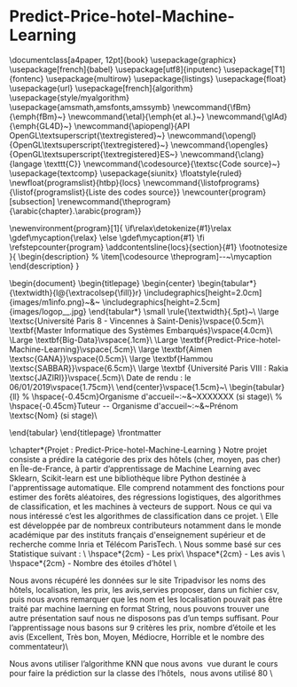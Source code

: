 # Predict-Price-hotel-Machine-Learning

\documentclass[a4paper, 12pt]{book}
\usepackage{graphicx}
\usepackage[french]{babel}
\usepackage[utf8]{inputenc}
\usepackage[T1]{fontenc}
\usepackage{multirow}
\usepackage{listings}
\usepackage{float}
\usepackage{url}
\usepackage[french]{algorithm}
\usepackage{style/myalgorithm}
\usepackage{amsmath,amsfonts,amssymb}
\newcommand{\fBm}{\emph{fBm}~}
\newcommand{\etal}{\emph{et al.}~}
\newcommand{\glAd}{\emph{GL4D}~}
\newcommand{\apiopengl}{API OpenGL\textsuperscript{\textregistered}~}
\newcommand{\opengl}{OpenGL\textsuperscript{\textregistered}~}
\newcommand{\opengles}{OpenGL\textsuperscript{\textregistered}ES~}
\newcommand{\clang}{langage \texttt{C}}
\newcommand{\codesource}{\textsc{Code source}~}
\usepackage{textcomp}
\usepackage{siunitx}
\floatstyle{ruled}
\newfloat{programslist}{htbp}{locs}
\newcommand{\listofprograms}{\listof{programslist}{Liste des codes source}}
\newcounter{program}[subsection]
\renewcommand{\theprogram}{\arabic{chapter}.\arabic{program}}

\newenvironment{program}[1]{
  \if\relax\detokenize{#1}\relax
  \gdef\mycaption{\relax}
  \else
  \gdef\mycaption{#1}
  \fi
  \refstepcounter{program}
  \addcontentsline{locs}{section}{#1}
  \footnotesize
}{
  \begin{description}
    % \item[\codesource \theprogram]--~\mycaption
  \end{description}
}

\begin{document}
\begin{titlepage}
  \begin{center}
    \begin{tabular*}{\textwidth}{l@{\extracolsep{\fill}}r}
      \includegraphics[height=2.0cm]{images/m1info.png}~&~
      \includegraphics[height=2.5cm]{images/logop__.jpg}
    \end{tabular*}
    \small 
    \rule{\textwidth}{.5pt}~\\
    \large 
    \textsc{Université Paris 8 - Vincennes à Saint-Denis}\vspace{0.5cm}\\
    \textbf{Master Informatique des Systèmes Embarqués}\vspace{4.0cm}\\
    \Large
    \textbf{Big-Data}\vspace{.1cm}\\
    \Large
    \textbf{Predict-Price-hotel-Machine-Learning}\vspace{.5cm}\\
    \large
    \textbf{Aimen \textsc{GANA}}\vspace{0.5cm}\\
    \large
    \textbf{Hammou \textsc{SABBAR}}\vspace{6.5cm}\\
    \large
    \textbf {Université Paris VIII : Rakia \textsc{JAZIRI}}\vspace{.5cm}\\
    Date de rendu : le 06/01/2019\vspace{1.75cm}\\
  \end{center}\vspace{1.5cm}~\\
  \begin{tabular}{ll}
    % \hspace{-0.45cm}Organisme d'accueil~:~&~XXXXXXX (si stage)\\
    % \hspace{-0.45cm}Tuteur -- Organisme d'accueil~:~&~Prénom \textsc{Nom} (si stage)\\

    
  \end{tabular}
\end{titlepage}
\frontmatter

\chapter*{Projet : Predict-Price-hotel-Machine-Learning }
Notre projet consiste a prédire la catégorie des prix des hôtels (cher, moyen, pas cher) en Île-de-France, à partir d’apprentissage de Machine Learning avec Sklearn,  Scikit-learn est une bibliothèque libre Python destinée à l'apprentissage automatique. Elle comprend notamment des fonctions pour estimer des forêts aléatoires, des régressions logistiques, des algorithmes de classification, et les machines à vecteurs de support. Nous ce qui va nous intéressé c’est les algorithmes de classification dans ce projet. \\
Elle est développée par de nombreux contributeurs notamment dans le monde académique par des instituts français d'enseignement supérieur et de recherche comme Inria et Télécom ParisTech. \\
Nous somme basé sur ces Statistique suivant : \\
\hspace*{2cm} - Les prix\\
\hspace*{2cm} - Les avis \\
\hspace*{2cm} - Nombre des étoiles d’hôtel \\ 

Nous avons récupéré les données sur le site Tripadvisor les noms des hôtels, localisation, les prix, les avis,servies proposer, dans un fichier csv, puis nous avons remarquer que les nom et les localisation pouvait pas être traité par machine laerning en format String, nous pouvons trouver une autre présentation sauf nous ne disposons pas d’un temps suffisant. 
Pour l’apprentissage nous basons sur 9 critères les prix, nombre d’étoile et les avis (Excellent, Très bon, Moyen, Médiocre, Horrible et le nombre des commentateur)\\

Nous avons utiliser l’algorithme KNN que nous avons  vue durant le cours pour faire la prédiction sur la classe des l’hôtels,  nous avons utilisé 80 \\
